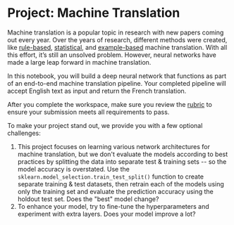 # Project: Machine Translation

Machine translation is a popular topic in research with new papers 
coming out every year. Over the years of research, different methods 
were created, like [rule-based](https://en.wikipedia.org/wiki/Rule-based_machine_translation), [statistical](https://en.wikipedia.org/wiki/Statistical_machine_translation), and [example-based](https://en.wikipedia.org/wiki/Example-based_machine_translation) machine translation. With all this effort, it’s still an unsolved 
problem. However, neural networks have made a large leap forward in 
machine translation.

In this notebook, you will build a deep neural network that functions
 as part of an end-to-end machine translation pipeline. Your completed 
pipeline will accept English text as input and return the French 
translation.

After you complete the workspace, make sure you review the [rubric](https://review.udacity.com/#!/rubrics/4672/view) to ensure your submission meets all requirements to pass.

To make your project stand out, we provide you with a few optional challenges:

1. This project focuses on learning various network architectures for 
   machine translation, but we don't evaluate the models according to best 
   practices by splitting the data into separate test & training sets 
   -- so the model accuracy is overstated. Use the `sklearn.model_selection.train_test_split()` function to create separate training & test datasets, then retrain 
   each of the models using only the training set and evaluate the 
   prediction accuracy using the holdout test set. Does the "best" model 
   change?
2. To enhance your model, try to fine-tune the hyperparameters and experiment with extra layers. Does your model improve a lot?
